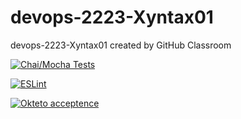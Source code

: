 # devops-2223-Xyntax01

devops-2223-Xyntax01 created by GitHub Classroom

[![Chai/Mocha Tests](https://github.com/avans-devops/devops-2223-Xyntax01/actions/workflows/testing.yml/badge.svg)](https://github.com/avans-devops/devops-2223-Xyntax01/actions/workflows/testing.yml)

[![ESLint](https://github.com/avans-devops/devops-2223-Xyntax01/actions/workflows/linting.yml/badge.svg)](https://github.com/avans-devops/devops-2223-Xyntax01/actions/workflows/linting.yml)

[![Okteto acceptence](https://github.com/avans-devops/devops-2223-Xyntax01/actions/workflows/okteto-acceptance.yml/badge.svg)](https://github.com/avans-devops/devops-2223-Xyntax01/actions/workflows/okteto-acceptance.yml)
